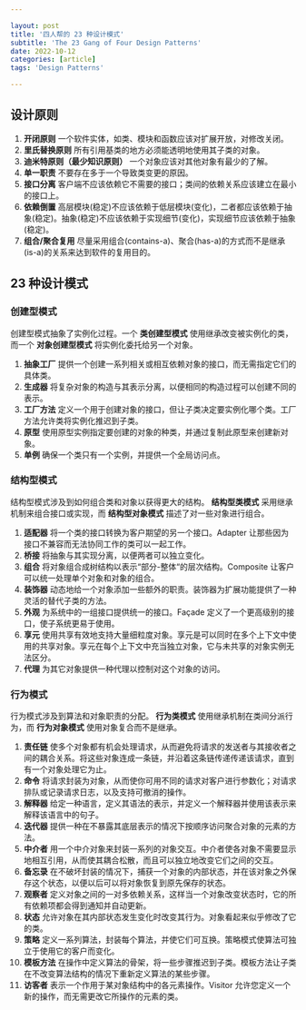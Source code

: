 ```yaml
---

layout: post
title: '四人帮的 23 种设计模式'
subtitle: 'The 23 Gang of Four Design Patterns'
date: 2022-10-12
categories: [article]
tags: 'Design Patterns' 

---
```


## 设计原则

1. **开闭原则** 一个软件实体，如类、模块和函数应该对扩展开放，对修改关闭。
2. **里氏替换原则** 所有引用基类的地方必须能透明地使用其子类的对象。
3. **迪米特原则（最少知识原则）** 一个对象应该对其他对象有最少的了解。
4. **单一职责** 不要存在多于一个导致类变更的原因。
5. **接口分离** 客户端不应该依赖它不需要的接口；类间的依赖关系应该建立在最小的接口上。
6. **依赖倒置** 高层模块(稳定)不应该依赖于低层模块(变化)，二者都应该依赖于抽象(稳定)。抽象(稳定)不应该依赖于实现细节(变化)，实现细节应该依赖于抽象(稳定)。
7. **组合/聚合复用** 尽量采用组合(contains-a)、聚合(has-a)的方式而不是继承(is-a)的关系来达到软件的复用目的。

## 23 种设计模式

### 创建型模式

创建型模式抽象了实例化过程。一个 **类创建型模式** 使用继承改变被实例化的类，而一个 **对象创建型模式** 将实例化委托给另一个对象。

1. **抽象工厂** 提供一个创建一系列相关或相互依赖对象的接口，而无需指定它们的具体类。
2. **生成器** 将复杂对象的构造与其表示分离，以便相同的构造过程可以创建不同的表示。
3. **工厂方法** 定义一个用于创建对象的接口，但让子类决定要实例化哪个类。工厂方法允许类将实例化推迟到子类。
4. **原型** 使用原型实例指定要创建的对象的种类，并通过复制此原型来创建新对象。
5. **单例** 确保一个类只有一个实例，并提供一个全局访问点。

### 结构型模式

结构型模式涉及到如何组合类和对象以获得更大的结构。 **结构型类模式** 采用继承机制来组合接口或实现，而 **结构型对象模式** 描述了对一些对象进行组合。

1. **适配器** 将一个类的接口转换为客户期望的另一个接口。Adapter 让那些因为接口不兼容而无法协同工作的类可以一起工作。
2. **桥接** 将抽象与其实现分离，以便两者可以独立变化。
3. **组合** 将对象组合成树结构以表示“部分-整体“的层次结构。Composite 让客户可以统一处理单个对象和对象的组合。
4. **装饰器** 动态地给一个对象添加一些额外的职责。装饰器为扩展功能提供了一种灵活的替代子类的方法。
5. **外观** 为系统中的一组接口提供统一的接口。Façade 定义了一个更高级别的接口，使子系统更易于使用。
6. **享元** 使用共享有效地支持大量细粒度对象。享元是可以同时在多个上下文中使用的共享对象。享元在每个上下文中充当独立对象，它与未共享的对象实例无法区分。
7. **代理** 为其它对象提供一种代理以控制对这个对象的访问。

### 行为模式

行为模式涉及到算法和对象职责的分配。 **行为类模式** 使用继承机制在类间分派行为，而 **行为对象模式** 使用对象复合而不是继承。

1. **责任链** 使多个对象都有机会处理请求，从而避免将请求的发送者与其接收者之间的耦合关系。将这些对象连成一条链，并沿着这条链传递传递该请求，直到有一个对象处理它为止。
2. **命令** 将请求封装为对象，从而使你可用不同的请求对客户进行参数化；对请求排队或记录请求日志，以及支持可撤消的操作。
3. **解释器** 给定一种语言，定义其语法的表示，并定义一个解释器并使用该表示来解释该语言中的句子。
4. **迭代器** 提供一种在不暴露其底层表示的情况下按顺序访问聚合对象的元素的方法。
5. **中介者** 用一个中介对象来封装一系列的对象交互。中介者使各对象不需要显示地相互引用，从而使其耦合松散，而且可以独立地改变它们之间的交互。
6. **备忘录** 在不破坏封装的情况下，捕获一个对象的内部状态，并在该对象之外保存这个状态，以便以后可以将对象恢复到原先保存的状态。
7. **观察者** 定义对象之间的一对多依赖关系，这样当一个对象改变状态时，它的所有依赖项都会得到通知并自动更新。
8. **状态** 允许对象在其内部状态发生变化时改变其行为。对象看起来似乎修改了它的类。
9.  **策略** 定义一系列算法，封装每个算法，并使它们可互换。策略模式使算法可独立于使用它的客户而变化。
10. **模板方法** 在操作中定义算法的骨架，将一些步骤推迟到子类。模板方法让子类在不改变算法结构的情况下重新定义算法的某些步骤。
11. **访客者** 表示一个作用于某对象结构中的各元素操作。Visitor 允许您定义一个新的操作，而无需更改它所操作的元素的类。
